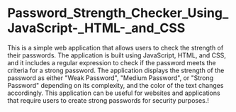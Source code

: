 # Password_Strength_Checker_Using_JavaScript-_HTML-_and_CSS

This is a simple web application that allows users to check the strength of their passwords. The application is built using JavaScript, HTML, and CSS, and it includes a regular expression to check if the password meets the criteria for a strong password. The application displays the strength of the password as either "Weak Password", "Medium Password", or "Strong Password" depending on its complexity, and the color of the text changes accordingly. This application can be useful for websites and applications that require users to create strong passwords for security purposes.!
